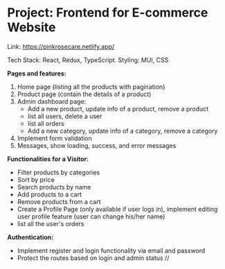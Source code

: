 # Project: Frontend for E-commerce Website

Link: https://pinkrosecare.netlify.app/


Tech Stack: React, Redux, TypeScript. Styling: MUI, CSS

**Pages and features:**
1. Home page (listing all the products with pagination)
2. Product page (contain the details of a product)
3. Admin dashboard page:
    - Add a new product, update info of a product, remove a product
    - list all users, delete a user
    - list all orders
    - Add a new category, update info of a category, remove a category    
4. Implement form validation
5. Messages, show loading, success, and error messages 


**Functionalities for a Visitor:**
- Filter products by categories
- Sort by price
- Search products by name
- Add products to a cart
- Remove products from a cart
- Create a Profile Page (only available if user logs in), implement editing user profile feature (user can change his/her name)
- list all the user's orders


**Authentication:**
- Implement register and login functionality via email and password
- Protect the routes based on login and admin status //








